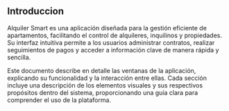 ## Introduccion
Alquiler Smart es una aplicación diseñada para la gestión eficiente de apartamentos, facilitando el control de alquileres, inquilinos y propiedades. Su interfaz intuitiva permite a los usuarios administrar contratos, realizar seguimientos de pagos y acceder a información clave de manera rápida y sencilla.

Este documento describe en detalle las ventanas de la aplicación, explicando su funcionalidad y la interacción entre ellas. Cada sección incluye una descripción de los elementos visuales y sus respectivos propósitos dentro del sistema, proporcionando una guía clara para comprender el uso de la plataforma.

